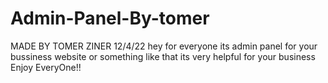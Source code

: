 # Admin-Panel-By-tomer
MADE BY TOMER ZINER 12/4/22 
hey for everyone its admin panel for your bussiness website or something like that
its very helpful for your business 
Enjoy EveryOne!!

